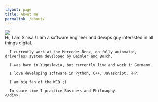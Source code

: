 ```yaml
---
layout: page
title: About me
permalink: /about/
---
```




<div class="container-fluid">

<img src="{{site.baseurl}}/assets/img/my-image.jpg">

</div>

<div class="container">
  <div class="row">
    <div class="col-md-12">
      Hi, I am Sinisa !
      I am a software engineer and devops guy interested in all things digital.

      I currently work at the Mercedes-Benz, on fully automated, driverless system developed by Daimler and Bosch.

      I was born in Yugoslavia, but currently live and work in Germany.

      I love developing software in Python, C++, Javascript, PHP.

      I am big fan of the WEB ;)

      In spare time I practice Business and Philosophy.
    </div>
  </div>
</div>
